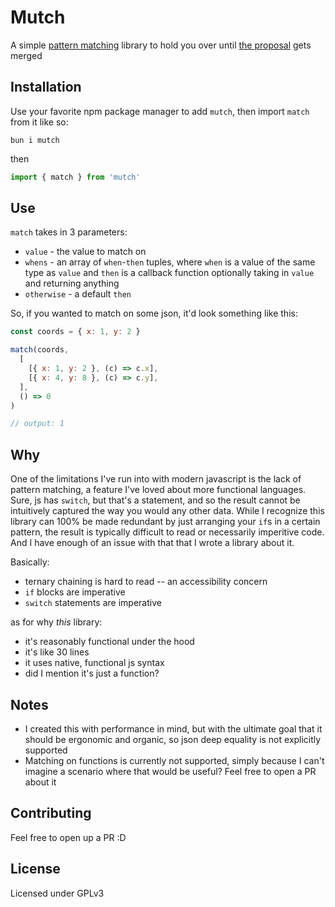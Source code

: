 # Mutch
A simple [pattern matching](https://stackoverflow.com/questions/2225774/haskell-pattern-matching-what-is-it) library to hold you over until [the proposal](https://github.com/tc39/proposal-pattern-matching) gets merged

## Installation
Use your favorite npm package manager to add `mutch`, then import `match` from it like so:
```shell
bun i mutch
```
then
```javascript
import { match } from 'mutch'
```

## Use
`match` takes in 3 parameters: 
- `value` - the value to match on
- `whens` - an array of `when`-`then` tuples, where `when` is a value of the same type as `value` and `then` is a callback function optionally taking in `value` and returning anything 
- `otherwise` - a default `then`

So, if you wanted to match on some json, it'd look something like this:
```javascript
const coords = { x: 1, y: 2 }

match(coords,
  [
    [{ x: 1, y: 2 }, (c) => c.x],
    [{ x: 4, y: 8 }, (c) => c.y],
  ],
  () => 0
)

// output: 1
```

## Why
One of the limitations I've run into with modern javascript is the lack of pattern matching, a feature I've loved about more functional languages. Sure, js has `switch`, but that's a statement, and so the result cannot be intuitively captured the way you would any other data. While I recognize this library can 100% be made redundant by just arranging your `if`s in a certain pattern, the result is typically difficult to read or necessarily imperitive code. And I have enough of an issue with that that I wrote a library about it.

Basically:
- ternary chaining is hard to read -- an accessibility concern
- `if` blocks are imperative
- `switch` statements are imperative  

as for why *this* library:
- it's reasonably functional under the hood
- it's like 30 lines
- it uses native, functional js syntax 
- did I mention it's just a function?

## Notes
- I created this with performance in mind, but with the ultimate goal that it should be ergonomic and organic, so json deep equality is not explicitly supported
- Matching on functions is currently not supported, simply because I can't imagine a scenario where that would be useful? Feel free to open a PR about it

## Contributing
Feel free to open up a PR :D

## License
Licensed under GPLv3
